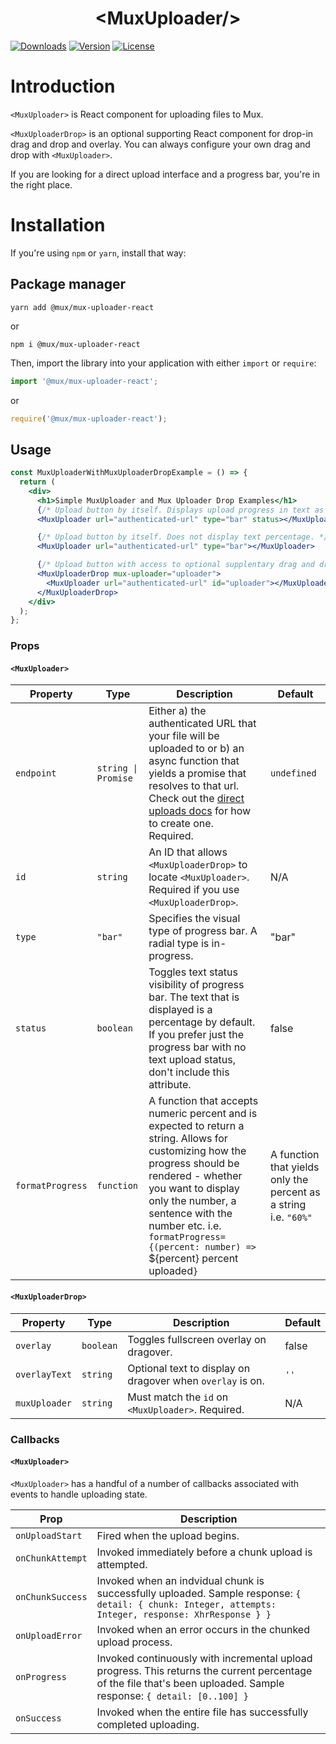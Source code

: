 <p align="center">
  <h1 align="center">&lt;MuxUploader/&gt;</h1>
  <a href="https://npmcharts.com/compare/@mux/mux-uploader-react?interval=30"><img src="https://img.shields.io/npm/dm/@mux/mux-uploader.svg?sanitize=true" alt="Downloads"></a>
    <a href="https://www.npmjs.com/package/@mux/mux-uploader-react"><img src="https://img.shields.io/npm/v/@mux/mux-uploader-react.svg?sanitize=true" alt="Version"></a>
    <a href="https://www.npmjs.com/package/@mux/mux-uploader-react"><img src="https://img.shields.io/npm/l/@mux/mux-uploader-react.svg?sanitize=true" alt="License"></a>
</p>

# Introduction

`<MuxUploader>` is React component for uploading files to Mux.

`<MuxUploaderDrop>` is an optional supporting React component for drop-in drag and drop and overlay. You can always configure your own drag and drop with `<MuxUploader>`.

If you are looking for a direct upload interface and a progress bar, you're in the right place.

# Installation

If you're using `npm` or `yarn`, install that way:

## Package manager

```
yarn add @mux/mux-uploader-react
```

or

```
npm i @mux/mux-uploader-react
```

Then, import the library into your application with either `import` or `require`:

```js
import '@mux/mux-uploader-react';
```

or

```js
require('@mux/mux-uploader-react');
```

## Usage

```jsx
const MuxUploaderWithMuxUploaderDropExample = () => {
  return (
    <div>
      <h1>Simple MuxUploader and Mux Uploader Drop Examples</h1>
      {/* Upload button by itself. Displays upload progress in text as percentage. */}
      <MuxUploader url="authenticated-url" type="bar" status></MuxUploader>

      {/* Upload button by itself. Does not display text percentage. */}
      <MuxUploader url="authenticated-url" type="bar"></MuxUploader>

      {/* Upload button with access to optional supplentary drag and drop features. */}
      <MuxUploaderDrop mux-uploader="uploader">
        <MuxUploader url="authenticated-url" id="uploader"></MuxUploader>
      </MuxUploaderDrop>
    </div>
  );
};
```

### Props

#### `<MuxUploader>`

| Property         | Type                | Description                                                                                                                                                                                                                                                                                                 | Default                                                          |
| ---------------- | ------------------- | ----------------------------------------------------------------------------------------------------------------------------------------------------------------------------------------------------------------------------------------------------------------------------------------------------------- | ---------------------------------------------------------------- |
| `endpoint`       | `string \| Promise` | Either a) the authenticated URL that your file will be uploaded to or b) an async function that yields a promise that resolves to that url. Check out the [direct uploads docs](https://docs.mux.com/guides/video/upload-files-directly#1-create-an-authenticated-mux-url) for how to create one. Required. | `undefined`                                                      |
| `id`             | `string`            | An ID that allows `<MuxUploaderDrop>` to locate `<MuxUploader>`. Required if you use `<MuxUploaderDrop>`.                                                                                                                                                                                                   | N/A                                                              |
| `type`           | `"bar"`             | Specifies the visual type of progress bar. A radial type is in-progress.                                                                                                                                                                                                                                    | "bar"                                                            |
| `status`         | `boolean`           | Toggles text status visibility of progress bar. The text that is displayed is a percentage by default. If you prefer just the progress bar with no text upload status, don't include this attribute.                                                                                                        | false                                                            |
| `formatProgress` | `function`          | A function that accepts numeric percent and is expected to return a string. Allows for customizing how the progress should be rendered - whether you want to display only the number, a sentence with the number etc. i.e. `formatProgress={(percent: number) => `${percent} percent uploaded`}`            | A function that yields only the percent as a string i.e. `"60%"` |

#### `<MuxUploaderDrop>`

| Property      | Type      | Description                                                | Default |
| ------------- | --------- | ---------------------------------------------------------- | ------- |
| `overlay`     | `boolean` | Toggles fullscreen overlay on dragover.                    | false   |
| `overlayText` | `string`  | Optional text to display on dragover when `overlay` is on. | `''`    |
| `muxUploader` | `string ` | Must match the `id` on `<MuxUploader>`. Required.          | N/A     |

### Callbacks

#### `<MuxUploader>`

`<MuxUploader>` has a handful of a number of callbacks associated with events to handle uploading state.

| Prop             | Description                                                                                                                                                          |
| ---------------- | -------------------------------------------------------------------------------------------------------------------------------------------------------------------- |
| `onUploadStart`  | Fired when the upload begins.                                                                                                                                        |
| `onChunkAttempt` | Invoked immediately before a chunk upload is attempted.                                                                                                              |
| `onChunkSuccess` | Invoked when an indvidual chunk is successfully uploaded. Sample response: `{ detail: { chunk: Integer, attempts: Integer, response: XhrResponse } }`                |
| `onUploadError`  | Invoked when an error occurs in the chunked upload process.                                                                                                          |
| `onProgress`     | Invoked continuously with incremental upload progress. This returns the current percentage of the file that's been uploaded. Sample response: `{ detail: [0..100] }` |
| `onSuccess`      | Invoked when the entire file has successfully completed uploading.                                                                                                   |
